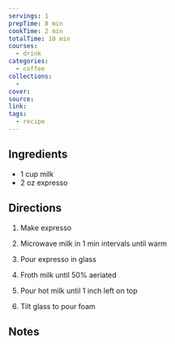 ```yaml
---
servings: 1
prepTime: 8 min
cookTime: 2 min
totalTime: 10 min
courses:
  - drink
categories:
  - coffee
collections:
  -
cover:
source:
link:
tags:
  - recipe
---
```





## Ingredients

- 1 cup milk
- 2 oz expresso


## Directions

1. Make expresso

2. Microwave milk in 1 min intervals until warm

3. Pour expresso in glass

4. Froth milk until 50% aeriated

5. Pour hot milk until 1 inch left on top

6. Tilt glass to pour foam


## Notes